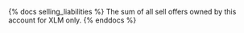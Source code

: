 {% docs selling_liabilities %}
The sum of all sell offers owned by this account for XLM only.
{% enddocs %}
